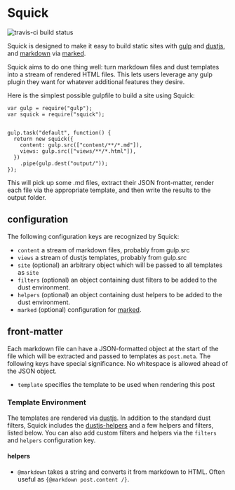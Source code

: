 # Squick

![travis-ci build status](https://travis-ci.org/yourpalal/squick.svg)

Squick is designed to make it easy to build static sites with [gulp](http://gulpjs.com/) and [dustjs](http://www.dustjs.com/), and [markdown](https://help.github.com/articles/markdown-basics/) via [marked](https://www.npmjs.com/package/marked).

Squick aims to do one thing well: turn markdown files and dust templates into a stream
of rendered HTML files. This lets users leverage any gulp plugin they want for
whatever additional features they desire.

Here is the simplest possible gulpfile to build a site using Squick:

```
var gulp = require("gulp");
var squick = require("squick");


gulp.task("default", function() {
  return new squick({
    content: gulp.src(["content/**/*.md"]),
    views: gulp.src(["views/**/*.html"]),
  })
    .pipe(gulp.dest("output/"));
});
```

This will pick up some .md files, extract their JSON front-matter, render each file via the appropriate template, and then write the results to the output folder.

## configuration

The following configuration keys are recognized by Squick:

* `content` a stream of markdown files, probably from gulp.src
* `views` a stream of dustjs templates, probably from gulp.src
* `site` (optional) an arbitrary object which will be passed to all templates as `site`
* `filters` (optional) an object containing dust filters to be added to the dust environment.
* `helpers` (optional) an object containing dust helpers to be added to the dust environment.
* `marked` (optional) configuration for [marked](https://www.npmjs.com/package/marked).

## front-matter

Each markdown file can have a JSON-formatted object at the start of the file which will be extracted and passed to templates as `post.meta`. The following keys have special significance. No whitespace is allowed ahead of the JSON object.

* `template` specifies the template to be used when rendering this post

### Template Environment

The templates are rendered via [dustjs](http://www.dustjs.com/docs/api/). In addition to the standard dust filters, Squick includes the [dustjs-helpers](http://www.dustjs.com/guides/dust-helpers/) and a few helpers and filters, listed below. You can also add custom filters and helpers via the `filters`
and `helpers` configuration key.

#### helpers

* `@markdown` takes a string and converts it from markdown to HTML. Often useful as `{@markdown post.content /}`.
